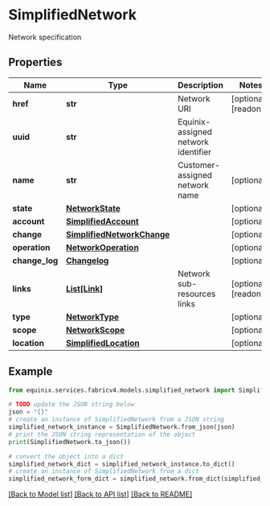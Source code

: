 # SimplifiedNetwork

Network specification

## Properties

Name | Type | Description | Notes
------------ | ------------- | ------------- | -------------
**href** | **str** | Network URI | [optional] [readonly] 
**uuid** | **str** | Equinix-assigned network identifier | 
**name** | **str** | Customer-assigned network name | [optional] 
**state** | [**NetworkState**](NetworkState.md) |  | [optional] 
**account** | [**SimplifiedAccount**](SimplifiedAccount.md) |  | [optional] 
**change** | [**SimplifiedNetworkChange**](SimplifiedNetworkChange.md) |  | [optional] 
**operation** | [**NetworkOperation**](NetworkOperation.md) |  | [optional] 
**change_log** | [**Changelog**](Changelog.md) |  | [optional] 
**links** | [**List[Link]**](Link.md) | Network sub-resources links | [optional] [readonly] 
**type** | [**NetworkType**](NetworkType.md) |  | [optional] 
**scope** | [**NetworkScope**](NetworkScope.md) |  | [optional] 
**location** | [**SimplifiedLocation**](SimplifiedLocation.md) |  | [optional] 

## Example

```python
from equinix.services.fabricv4.models.simplified_network import SimplifiedNetwork

# TODO update the JSON string below
json = "{}"
# create an instance of SimplifiedNetwork from a JSON string
simplified_network_instance = SimplifiedNetwork.from_json(json)
# print the JSON string representation of the object
print(SimplifiedNetwork.to_json())

# convert the object into a dict
simplified_network_dict = simplified_network_instance.to_dict()
# create an instance of SimplifiedNetwork from a dict
simplified_network_form_dict = simplified_network.from_dict(simplified_network_dict)
```
[[Back to Model list]](../README.md#documentation-for-models) [[Back to API list]](../README.md#documentation-for-api-endpoints) [[Back to README]](../README.md)


